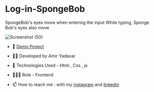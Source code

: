 # Log-in-SpongeBob

SpongeBob's eyes move when entering the input
While typing, Sponge Bob's eyes also move

![Screenshot (50)](https://user-images.githubusercontent.com/110972269/200815797-d7ca7ce7-599b-4428-97d9-6de6dadf4eae.png)


- 🔗 [Demo Project]()

- 👨‍💻 Developed by Amir Yadavar

- 🤖 Technologies Used - Html , Css  , js

- 🕵🏻‍♀️ Role - Frontend

- 📫 How to reach me : with my [instagram](https://instagram.com/amir_yadavar_?igshid=YmMyMTA2M2Y=) and [linkedin](https://www.linkedin.com/in/amir-yadavar-269904242/)
